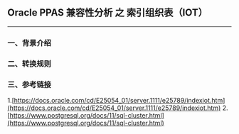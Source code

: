 ## Oracle PPAS 兼容性分析 之 索引组织表（IOT）
---

### 一、背景介绍

### 二、转换规则

### 三、参考链接
1.[https://docs.oracle.com/cd/E25054_01/server.1111/e25789/indexiot.htm](https://docs.oracle.com/cd/E25054_01/server.1111/e25789/indexiot.htm)
2.[https://www.postgresql.org/docs/11/sql-cluster.html](https://www.postgresql.org/docs/11/sql-cluster.html)
